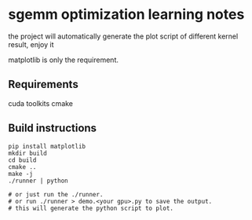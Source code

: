 # sgemm optimization learning notes

the project will automatically generate the plot script of
different kernel result, enjoy it

matplotlib is only the requirement.

## Requirements
cuda toolkits
cmake

## Build instructions 

```shell
pip install matplotlib
mkdir build
cd build
cmake ..
make -j
./runner | python

# or just run the ./runner.
# or run ./runner > demo.<your gpu>.py to save the output.
# this will generate the python script to plot.
```